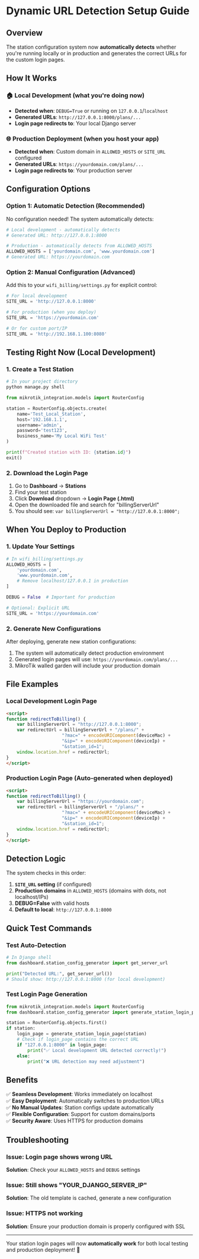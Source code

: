 # Dynamic URL Detection Setup Guide

## Overview

The station configuration system now **automatically detects** whether you're running locally or in production and generates the correct URLs for the custom login pages.

## How It Works

### 🏠 **Local Development** (what you're doing now)
- **Detected when**: `DEBUG=True` or running on `127.0.0.1`/`localhost`
- **Generated URLs**: `http://127.0.0.1:8000/plans/...`
- **Login page redirects to**: Your local Django server

### 🌐 **Production Deployment** (when you host your app)
- **Detected when**: Custom domain in `ALLOWED_HOSTS` or `SITE_URL` configured
- **Generated URLs**: `https://yourdomain.com/plans/...`
- **Login page redirects to**: Your production server

## Configuration Options

### Option 1: Automatic Detection (Recommended)
No configuration needed! The system automatically detects:

```python
# Local development - automatically detects
# Generated URL: http://127.0.0.1:8000

# Production - automatically detects from ALLOWED_HOSTS
ALLOWED_HOSTS = ['yourdomain.com', 'www.yourdomain.com']
# Generated URL: https://yourdomain.com
```

### Option 2: Manual Configuration (Advanced)
Add this to your `wifi_billing/settings.py` for explicit control:

```python
# For local development
SITE_URL = 'http://127.0.0.1:8000'

# For production (when you deploy)
SITE_URL = 'https://yourdomain.com'

# Or for custom port/IP
SITE_URL = 'http://192.168.1.100:8080'
```

## Testing Right Now (Local Development)

### 1. Create a Test Station
```bash
# In your project directory
python manage.py shell
```

```python
from mikrotik_integration.models import RouterConfig

station = RouterConfig.objects.create(
    name='Test_Local_Station',
    host='192.168.1.1',
    username='admin',
    password='test123',
    business_name='My Local WiFi Test'
)

print(f"Created station with ID: {station.id}")
exit()
```

### 2. Download the Login Page
1. Go to **Dashboard** → **Stations**
2. Find your test station
3. Click **Download** dropdown → **Login Page (.html)**
4. Open the downloaded file and search for "billingServerUrl"
5. You should see: `var billingServerUrl = "http://127.0.0.1:8000";`

## When You Deploy to Production

### 1. Update Your Settings
```python
# In wifi_billing/settings.py
ALLOWED_HOSTS = [
    'yourdomain.com',
    'www.yourdomain.com',
    # Remove localhost/127.0.0.1 in production
]

DEBUG = False  # Important for production

# Optional: Explicit URL
SITE_URL = 'https://yourdomain.com'
```

### 2. Generate New Configurations
After deploying, generate new station configurations:
1. The system will automatically detect production environment
2. Generated login pages will use: `https://yourdomain.com/plans/...`
3. MikroTik walled garden will include your production domain

## File Examples

### Local Development Login Page
```html
<script>
function redirectToBilling() {
    var billingServerUrl = "http://127.0.0.1:8000";
    var redirectUrl = billingServerUrl + "/plans/" + 
                     "?mac=" + encodeURIComponent(deviceMac) + 
                     "&ip=" + encodeURIComponent(deviceIp) + 
                     "&station_id=1";
    window.location.href = redirectUrl;
}
</script>
```

### Production Login Page (Auto-generated when deployed)
```html
<script>
function redirectToBilling() {
    var billingServerUrl = "https://yourdomain.com";
    var redirectUrl = billingServerUrl + "/plans/" + 
                     "?mac=" + encodeURIComponent(deviceMac) + 
                     "&ip=" + encodeURIComponent(deviceIp) + 
                     "&station_id=1";
    window.location.href = redirectUrl;
}
</script>
```

## Detection Logic

The system checks in this order:

1. **`SITE_URL` setting** (if configured)
2. **Production domains** in `ALLOWED_HOSTS` (domains with dots, not localhost/IPs)
3. **DEBUG=False** with valid hosts
4. **Default to local**: `http://127.0.0.1:8000`

## Quick Test Commands

### Test Auto-Detection
```python
# In Django shell
from dashboard.station_config_generator import get_server_url

print("Detected URL:", get_server_url())
# Should show: http://127.0.0.1:8000 (for local development)
```

### Test Login Page Generation
```python
from mikrotik_integration.models import RouterConfig
from dashboard.station_config_generator import generate_station_login_page

station = RouterConfig.objects.first()
if station:
    login_page = generate_station_login_page(station)
    # Check if login_page contains the correct URL
    if "127.0.0.1:8000" in login_page:
        print("✅ Local development URL detected correctly!")
    else:
        print("❌ URL detection may need adjustment")
```

## Benefits

✅ **Seamless Development**: Works immediately on localhost  
✅ **Easy Deployment**: Automatically switches to production URLs  
✅ **No Manual Updates**: Station configs update automatically  
✅ **Flexible Configuration**: Support for custom domains/ports  
✅ **Security Aware**: Uses HTTPS for production domains  

## Troubleshooting

### Issue: Login page shows wrong URL
**Solution**: Check your `ALLOWED_HOSTS` and `DEBUG` settings

### Issue: Still shows "YOUR_DJANGO_SERVER_IP"
**Solution**: The old template is cached, generate a new configuration

### Issue: HTTPS not working
**Solution**: Ensure your production domain is properly configured with SSL

---

Your station login pages will now **automatically work** for both local testing and production deployment! 🎉